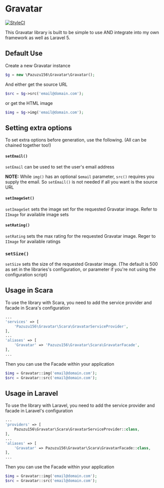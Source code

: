 # Gravatar
[![StyleCI](https://styleci.io/repos/74735391/shield?branch=master)](https://styleci.io/repos/74735391)

This Gravatar library is built to be simple to use AND integrate into my own framework as well as Laravel 5.

## Default Use

Create a new Gravatar instance

```php
$g = new \Pazuzu156\Gravatar\Gravatar();
```

And either get the source URL

```php
$src = $g->src('email@domain.com');
```

or get the HTML image

```php
$img = $g->img('email@domain.com');
```

## Setting extra options
To set extra options before generation, use the following. (All can be chained together too!)

#### `setEmail()`

`setEmail` can be used to set the user's email address

**NOTE:** While `img()` has an optional `$email` parameter, `src()` requires you supply the email. So `setEmail()` is not needed if all you want is the source URL

#### `setImageSet()`

`setImageSet` sets the image set for the requested Gravatar image. Refer to `IImage` for available image sets

#### `setRating()`

`setRating` sets the max rating for the requested Gravatar image. Reger to `IImage` for available ratings

### `setSize()`

`setSize` sets the size of the requested Gravatar image. (The default is 500 as set in the libraries's configuration, or parameter if you're not using the configuration script)

## Usage in Scara

To use the library with Scara, you need to add the service provider and facade in Scara's configuration

```php
...
'services' => [
    'Pazuzu156\Gravatar\Scara\GravatarServiceProvider',
],
...
'aliases' => [
    'Gravatar' => 'Pazuzu156\Gravatar\Scara\GravatarFacade',
],
...
```

Then you can use the Facade within your application

```php
$img = Gravatar::img('email@domain.com');
$src = Gravatar::src('email@domain.com');
```

## Usage in Laravel

To use the library with Laravel, you need to add the service provider and facade in Laravel's configuration

```php
...
'providers' => [
    Pazuzu156\Gravatar\Scara\GravatarServiceProvider::class,
],
...
'aliases' => [
    'Gravatar' => Pazuzu156\Gravatar\Scara\GravatarFacade::class,
],
...
```

Then you can use the Facade within your application

```php
$img = Gravatar::img('email@domain.com');
$src = Gravatar::src('email@domain.com');
```
